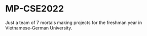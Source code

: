 # MP-CSE2022
Just a team of 7 mortals making projects for the freshman year in Vietnamese-German University.

